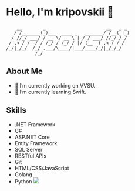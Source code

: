 # Hello, I'm kripovskii 👋
```  
    __        _                       __   _ _ 
   / /_______(_)___  ____ _   _______/ /__(_|_)
  / //_/ ___/ / __ \/ __ \ | / / ___/ //_/ / / 
 / ,< / /  / / /_/ / /_/ / |/ (__  ) ,< / / /  
/_/|_/_/  /_/ .___/\____/|___/____/_/|_/_/_/   
           /_/                        
```         
## About Me
- 🔭 I’m currently working on VVSU.
- 🌱 I’m currently learning Swift.
## Skills
- .NET Framework
- C#
- ASP.NET Core
- Entity Framework
- SQL Server
- RESTful APIs
- Git
- HTML/CSS/JavaScript
- Golang
- Python
[![](https://skillicons.dev/icons?i=git,kubernetes,docker,cs,py,bash,dotnet,go,js,windows)](https://skillicons.dev)
